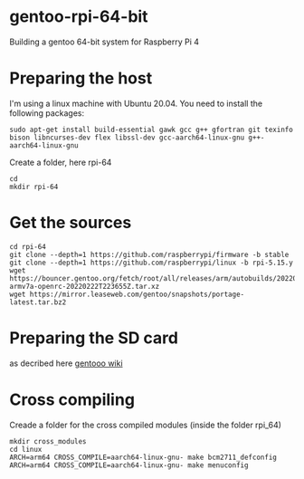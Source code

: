 # gentoo-rpi-64-bit
Building a gentoo 64-bit system for Raspberry Pi 4

# Preparing the host
I'm using a linux machine with Ubuntu 20.04. You need to install the following packages:
```
sudo apt-get install build-essential gawk gcc g++ gfortran git texinfo bison libncurses-dev flex libssl-dev gcc-aarch64-linux-gnu g++-aarch64-linux-gnu

```
Create a folder, here rpi-64
```
cd 
mkdir rpi-64

```

# Get the sources
```
cd rpi-64
git clone --depth=1 https://github.com/raspberrypi/firmware -b stable 
git clone --depth=1 https://github.com/raspberrypi/linux -b rpi-5.15.y
wget https://bouncer.gentoo.org/fetch/root/all/releases/arm/autobuilds/20220222T223655Z/stage3-armv7a-openrc-20220222T223655Z.tar.xz
wget https://mirror.leaseweb.com/gentoo/snapshots/portage-latest.tar.bz2

```
# Preparing the SD card
as decribed here [gentooo wiki](https://wiki.gentoo.org/wiki/Raspberry_Pi_3_64_bit_Install)

# Cross compiling

Creade a folder for the cross compiled modules (inside the folder rpi_64)
```
mkdir cross_modules
cd linux
ARCH=arm64 CROSS_COMPILE=aarch64-linux-gnu- make bcm2711_defconfig
ARCH=arm64 CROSS_COMPILE=aarch64-linux-gnu- make menuconfig

```


